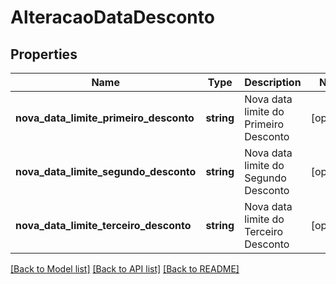 # AlteracaoDataDesconto

## Properties
Name | Type | Description | Notes
------------ | ------------- | ------------- | -------------
**nova_data_limite_primeiro_desconto** | **string** | Nova data limite do Primeiro Desconto | [optional] 
**nova_data_limite_segundo_desconto** | **string** | Nova data limite do Segundo Desconto | [optional] 
**nova_data_limite_terceiro_desconto** | **string** | Nova data limite do Terceiro Desconto | [optional] 

[[Back to Model list]](../../README.md#documentation-for-models) [[Back to API list]](../../README.md#documentation-for-api-endpoints) [[Back to README]](../../README.md)

